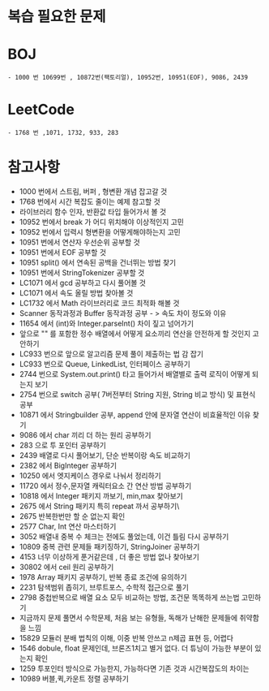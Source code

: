 # 복습 필요한 문제
# BOJ
    - 1000 번 10699번 , 10872번(팩토리얼), 10952번, 10951(EOF), 9086, 2439
# LeetCode
    - 1768 번 ,1071, 1732, 933, 283

# 참고사항
- 1000 번에서 스트림, 버퍼 , 형변환 개념 잡고갈 것
- 1768 번에서 시간 복잡도 줄이는 예제 참고할 것
- 라이브러리 함수 인자, 반환값 타입 들어가서 볼 것
- 10952 번에서 break 가 어디 위치해야 이상적인지 고민
- 10952 번에서 입력시 형변환을 어떻게해야하는지 고민
- 10951 번에서 연산자 우선순위 공부할 것
- 10951 번에서 EOF 공부할 것
- 10951 split() 에서 연속된 공백을 건너뛰는 방법 찾기
- 10951 번에서 StringTokenizer 공부할 것
- LC1071 에서 gcd 공부하고 다시 풀어볼 것
- LC1071 에서 속도 올릴 방법 찾아볼 것
- LC1732 에서 Math 라이브러리로 코드 최적화 해볼 것
- Scanner 동작과정과 Buffer 동작과정 공부 - > 속도 차이 정도와 이유
- 11654 에서 (int)와 Integer.parseInt() 차이 짚고 넘어가기
- 앞으로 "" 를 포함한 정수 배열에서 어떻게 요소끼리 연산을 안전하게 할 것인지 고안하기
- LC933 번으로 앞으로 알고리즘 문제 풀이 제출하는 법 감 잡기
- LC933 번으로 Queue, LinkedList, 인터페이스 공부하기
- 2744 번으로 System.out.print() 타고 들어가서 배열별로 출력 로직이 어떻게 되는지 보기
- 2754 번으로 switch 공부( 7버전부터 String 지원, String 비교 방식) 및 표현식 공부
- 10871 에서 Stringbuilder 공부, append 안에 문자열 연산이 비효율적인 이유 찾기
- 9086 에서 char 끼리 더 하는 원리 공부하기
- 283 으로 투 포인터 공부하기
- 2439 배열로 다시 풀어보기, 단순 반복이랑 속도 비교하기
- 2382 에서 BigInteger 공부하기
- 10250 에서 엣지케이스 경우로 나눠서 정리하기
- 11720 에서 정수,문자열 캐릭터요소 간 연산 방법 공부하기
- 10818 에서 Integer 패키지 까보기, min,max 찾아보기
- 2675 에서 String 패키지 특히 repeat 까서 공부하기\
- 2675 반복한번만 할 순 없는지 확인
- 2577 Char, Int 연산 마스터하기
- 3052 배열내 중복 수 체크는 전에도 풀었는데, 이건 틀림 다시 공부하기
- 10809 중복 관련 문제들 패키징하기, StringJoiner 공부하기 
- 4153 너무 이상하게 푼거같은데 , 더 좋은 방법 없나 찾아보기
- 30802 에서 ceil 원리 공부하기
- 1978 Array 패키지 공부하기, 반복 종료 조건에 유의하기
- 2231 탐색범위 좁히기, 브루트포스, 수학적 접근으로 풀기
- 2798 중첩반복으로 배열 요소 모두 비교하는 방법, 조건문 똑똑하게 쓰는법 고민하기
- 지금까지 문제 풀면서 수학문제, 처음 보는 유형들, 독해가 난해한 문제들에 취약함을 느낌
- 15829 모듈러 분배 법칙의 이해, 이중 반복 안쓰고 n제곱 표현 등, 어렵다
- 1546 dobule, float 문제인데, 브론즈1치고 별거 없다. 더 튜닝이 가능한 부분이 있는지 확인
- 1259 투포인터 방식으로 가능한지, 가능하다면 기존 것과 시간복잡도의 차이는
- 10989 버블,퀵,카운트 정렬 공부하기